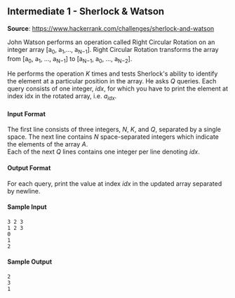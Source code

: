 ## Intermediate 1 - Sherlock & Watson
__Source__: https://www.hackerrank.com/challenges/sherlock-and-watson

John Watson performs an operation called Right Circular Rotation on an integer
array [a<sub>0</sub>, a<sub>1</sub>,..., a<sub>N−1</sub>]. Right Circular Rotation
transforms the array from [a<sub>0</sub>, a<sub>1</sub>, ..., a<sub>N−1</sub>] to
[a<sub>N−1</sub>, a<sub>0</sub>, ..., a<sub>N−2</sub>].

He performs the operation *K* times and tests Sherlock's ability to identify
the element at a particular position in the array. He asks *Q* queries. Each
query consists of one integer, *idx*, for which you have to print the element
at index idx in the rotated array, i.e. <i>a</i><sub><i>idx</i></sub>.

#### Input Format

The first line consists of three integers, *N*, *K*, and *Q*, separated by a single space.
The next line contains *N* space-separated integers which indicate the elements of the array *A*.<br>
Each of the next *Q* lines contains one integer per line denoting *idx*.

#### Output Format

For each query, print the value at index *idx* in the updated array separated by
newline.

#### Sample Input
```
3 2 3
1 2 3
0
1
2
```

#### Sample Output
```
2
3
1
```
